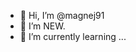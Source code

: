 - 👋 Hi, I’m @magnej91
- 👀 I’m NEW.
- 🌱 I’m currently learning ...

<!---
magnej91/magnej91 is a ✨ special ✨ repository because its `README.md` (this file) appears on your GitHub profile.
You can click the Preview link to take a look at your changes.
--->
